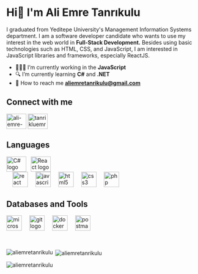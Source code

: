 <h1>Hi👋 I&#39;m Ali Emre Tanrıkulu</h1>  

<p>I graduated from Yeditepe University's Management Information Systems department. I am a software developer candidate who wants to use my interest in the web world in <strong>Full-Stack Development.</strong> Besides using basic technologies such as HTML, CSS, and JavaScript, I am interested in JavaScript libraries and frameworks, especially ReactJS. </p>

- 👨🏽‍💻 I’m currently working in the **JavaScript** 
- 🔍 I’m currently learning **C#** and **.NET**
- 📧 How to reach me **aliemretanrikulu@gmail.com**



<h2 align="left">Connect with me</h2>

<p align="left">
<a href="https://linkedin.com/in/ali-emre-tanrikulu" target="blank"><img align="center" src="https://raw.githubusercontent.com/rahuldkjain/github-profile-readme-generator/master/src/images/icons/Social/linked-in-alt.svg" alt="ali-emre-tanrikulu" height="40" width="52" /></a>
<a href="https://instagram.com/tanrikluemre" target="blank"><img align="center" src="https://raw.githubusercontent.com/rahuldkjain/github-profile-readme-generator/master/src/images/icons/Social/instagram.svg" alt="tanrikluemre" height="40" width="52" /></a>
</p>


<h2 align="left">Languages</h2>

<div style="display: flex; align-items: center;">
  <a href="https://learn.microsoft.com/tr-tr/dotnet/csharp/" target="blank" style="text-decoration: none; margin-right: 12px;">
    <img src="https://cdn.jsdelivr.net/gh/devicons/devicon/icons/csharp/csharp-original.svg" alt="C# logo" height="40" width="52" />
  
  <a href="https://reactjs.org/" target="blank" style="text-decoration: none;">
    <img src="https://cdn.jsdelivr.net/gh/devicons/devicon/icons/react/react-original.svg" alt="React logo" height="40" width="52" />
  </a>
</div>


  <img width="12" />
  <a href="https://reactjs.org/" style="text-decoration: none;">
    <img src="https://cdn.jsdelivr.net/gh/devicons/devicon/icons/react/react-original.svg" height="40" alt="react logo"/>
  </a>
  <img width="12" />
  <a href="https://developer.mozilla.org/en-US/docs/Web/JavaScript" style="text-decoration: none;">
    <img src="https://cdn.jsdelivr.net/gh/devicons/devicon/icons/javascript/javascript-original.svg" height="40" alt="javascript logo"/>
  </a>
  <img width="12" />
  <a href="https://html.spec.whatwg.org/multipage/" style="text-decoration: none;">
    <img src="https://cdn.jsdelivr.net/gh/devicons/devicon/icons/html5/html5-original.svg" height="40" alt="html5 logo"/>
  </a>
  <img width="12" />
  <a href="https://www.w3.org/TR/CSS/" style="text-decoration: none;">
    <img src="https://cdn.jsdelivr.net/gh/devicons/devicon/icons/css3/css3-original.svg" height="40" alt="css3 logo"/>
  </a>
  <img width="12" />
  <a href="https://www.php.net/" style="text-decoration: none;">
    <img src="https://cdn.jsdelivr.net/gh/devicons/devicon/icons/php/php-original.svg" height="40" alt="php logo"/>
  </a>
</div>



<h2 align="left">Databases and Tools</h2>

<div align="left">
  <a href="https://www.microsoft.com/en-us/sql-server" target="_blank" style="text-decoration: none;">
    <img src="https://cdn.jsdelivr.net/gh/devicons/devicon/icons/microsoftsqlserver/microsoftsqlserver-plain.svg" height="40" alt="microsoftsqlserver logo" />
  </a>
  <img width="12" />
  <a href="https://git-scm.com/" target="_blank" style="text-decoration: none;">
    <img src="https://cdn.jsdelivr.net/gh/devicons/devicon/icons/git/git-original.svg" height="40" alt="git logo" />
  </a>
  <img width="12" />
  <a href="https://www.docker.com/" target="_blank" style="text-decoration: none;">
    <img src="https://cdn.jsdelivr.net/gh/devicons/devicon/icons/docker/docker-original.svg" height="40" alt="docker logo" />
  </a>
  <img width="12" />
  <a href="https://www.postman.com/" target="_blank" style="text-decoration: none;">
    <img src="https://cdn.simpleicons.org/postman/FF6C37" height="40" alt="postman logo" />
  </a>
</div>



<p>&nbsp;</p>

<p><img align="left" src="https://github-readme-stats.vercel.app/api/top-langs?username=aliemretanrikulu&show_icons=true&locale=en&layout=compact" alt="aliemretanrikulu" /></p>

<p>&nbsp;<img align="center" src="https://github-readme-stats.vercel.app/api?username=aliemretanrikulu&show_icons=true&locale=en" alt="aliemretanrikulu" /></p>

<p><img align="center" src="https://github-readme-streak-stats.herokuapp.com/?user=aliemretanrikulu&" alt="aliemretanrikulu" /></p>


